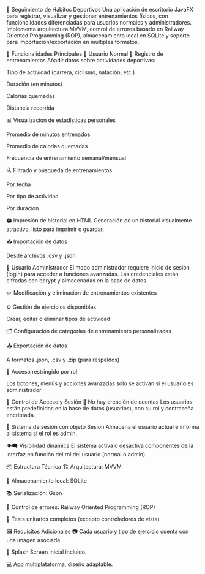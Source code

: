 🏃 Seguimiento de Hábitos Deportivos
Una aplicación de escritorio JavaFX para registrar, visualizar y gestionar entrenamientos físicos, con funcionalidades diferenciadas para usuarios normales y administradores. Implementa arquitectura MVVM, control de errores basado en Railway Oriented Programming (ROP), almacenamiento local en SQLite y soporte para importación/exportación en múltiples formatos.

🚀 Funcionalidades Principales
🔹 Usuario Normal
📝 Registro de entrenamientos
Añadir datos sobre actividades deportivas:

Tipo de actividad (carrera, ciclismo, natación, etc.)

Duración (en minutos)

Calorías quemadas

Distancia recorrida

📊 Visualización de estadísticas personales

Promedio de minutos entrenados

Promedio de calorías quemadas

Frecuencia de entrenamiento semanal/mensual

🔍 Filtrado y búsqueda de entrenamientos

Por fecha

Por tipo de actividad

Por duración

🖨️ Impresión de historial en HTML
Generación de un historial visualmente atractivo, listo para imprimir o guardar.

📥 Importación de datos

Desde archivos .csv y .json

🔹 Usuario Administrador
El modo administrador requiere inicio de sesión (login) para acceder a funciones avanzadas. Las credenciales están cifradas con bcrypt y almacenadas en la base de datos.

✏️ Modificación y eliminación de entrenamientos existentes

⚙️ Gestión de ejercicios disponibles

Crear, editar o eliminar tipos de actividad

🗂️ Configuración de categorías de entrenamiento personalizadas

📤 Exportación de datos

A formatos .json, .csv y .zip (para respaldos)

🔐 Acceso restringido por rol

Los botones, menús y acciones avanzadas solo se activan si el usuario es administrador

🔐 Control de Acceso y Sesión
📛 No hay creación de cuentas
Los usuarios están predefinidos en la base de datos (usuarios), con su rol y contraseña encriptada.

👤 Sistema de sesión con objeto Sesion
Almacena el usuario actual e informa al sistema si el rol es admin.

👁️‍🗨️ Visibilidad dinámica
El sistema activa o desactiva componentes de la interfaz en función del rol del usuario (normal o admin).

📦 Estructura Técnica
🏗️ Arquitectura: MVVM

💾 Almacenamiento local: SQLite

📚 Serialización: Gson

🧪 Control de errores: Railway Oriented Programming (ROP)

🧪 Tests unitarios completos (excepto controladores de vista)

🖼️ Requisitos Adicionales
📷 Cada usuario y tipo de ejercicio cuenta con una imagen asociada.

🔄 Splash Screen inicial incluido.

💻 App multiplataforma, diseño adaptable.


